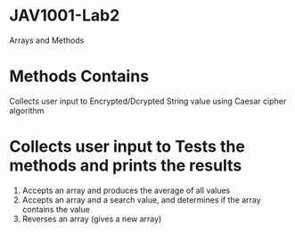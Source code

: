 # JAV1001-Lab2
Arrays and Methods

# Methods Contains
Collects user input to Encrypted/Dcrypted String value using Caesar cipher algorithm

# Collects user input to Tests the methods and prints the results
1. Accepts an array and produces the average of all values
2. Accepts an array and a search value, and determines if the array contains the value
3. Reverses an array (gives a new array)


